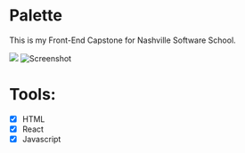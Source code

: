 # Palette 

This is my Front-End Capstone for Nashville Software School.

![](/PaletteLogo.jpg)
![Screenshot](screenshot.png)

# Tools:

- [x] HTML 
- [x] React
- [x] Javascript 
